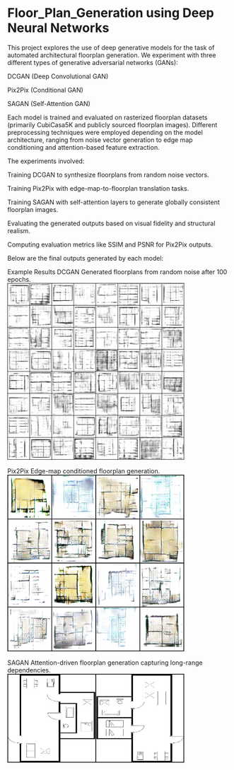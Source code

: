 # Floor_Plan_Generation using Deep Neural Networks
This project explores the use of deep generative models for the task of automated architectural floorplan generation.
We experiment with three different types of generative adversarial networks (GANs):

DCGAN (Deep Convolutional GAN)

Pix2Pix (Conditional GAN)

SAGAN (Self-Attention GAN)

Each model is trained and evaluated on rasterized floorplan datasets (primarily CubiCasa5K and publicly sourced floorplan images).
Different preprocessing techniques were employed depending on the model architecture, ranging from noise vector generation to edge map conditioning and attention-based feature extraction.

The experiments involved:

Training DCGAN to synthesize floorplans from random noise vectors.

Training Pix2Pix with edge-map-to-floorplan translation tasks.

Training SAGAN with self-attention layers to generate globally consistent floorplan images.

Evaluating the generated outputs based on visual fidelity and structural realism.

Computing evaluation metrics like SSIM and PSNR for Pix2Pix outputs.

Below are the final outputs generated by each model:

Example Results
DCGAN
Generated floorplans from random noise after 100 epochs. <br> <img src="assets/fake_epoch_100.png" width="400"/>

Pix2Pix
Edge-map conditioned floorplan generation. <br> <img src="assets/fixed_epoch100.png" width="400"/>

SAGAN
Attention-driven floorplan generation capturing long-range dependencies. <br> <img src="assets/fake_49.png" width="400"/>
